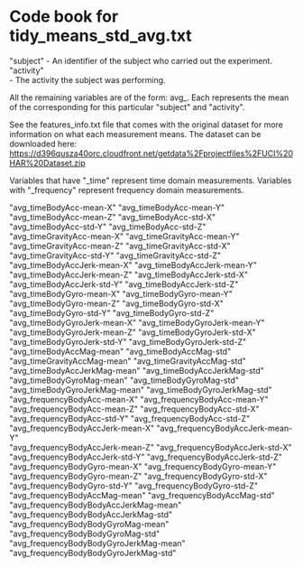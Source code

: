 Code book for tidy_means_std_avg.txt
====================================

"subject"
	- An identifier of the subject who carried out the experiment.
"activity"                             
	- The activity the subject was performing. 

All the remaining variables are of the form: avg_<original measurement>. Each represents the mean of the corresponding <original measurement> for this particular "subject" and "activity".

See the features_info.txt file that comes with the original dataset for more information on what each measurement means. The dataset can be downloaded here: https://d396qusza40orc.cloudfront.net/getdata%2Fprojectfiles%2FUCI%20HAR%20Dataset.zip

Variables that have "_time" represent time domain measurements.
Variables with "_frequency" represent frequency domain measurements.

"avg_timeBodyAcc-mean-X"
"avg_timeBodyAcc-mean-Y"               
"avg_timeBodyAcc-mean-Z"
"avg_timeBodyAcc-std-X"                
"avg_timeBodyAcc-std-Y"
"avg_timeBodyAcc-std-Z"                
"avg_timeGravityAcc-mean-X"
"avg_timeGravityAcc-mean-Y"            
"avg_timeGravityAcc-mean-Z"
"avg_timeGravityAcc-std-X"             
"avg_timeGravityAcc-std-Y"
"avg_timeGravityAcc-std-Z"             
"avg_timeBodyAccJerk-mean-X"
"avg_timeBodyAccJerk-mean-Y"           
"avg_timeBodyAccJerk-mean-Z"
"avg_timeBodyAccJerk-std-X"            
"avg_timeBodyAccJerk-std-Y"
"avg_timeBodyAccJerk-std-Z"            
"avg_timeBodyGyro-mean-X"
"avg_timeBodyGyro-mean-Y"              
"avg_timeBodyGyro-mean-Z"
"avg_timeBodyGyro-std-X"               
"avg_timeBodyGyro-std-Y"
"avg_timeBodyGyro-std-Z"               
"avg_timeBodyGyroJerk-mean-X"
"avg_timeBodyGyroJerk-mean-Y"          
"avg_timeBodyGyroJerk-mean-Z"
"avg_timeBodyGyroJerk-std-X"           
"avg_timeBodyGyroJerk-std-Y"
"avg_timeBodyGyroJerk-std-Z"           
"avg_timeBodyAccMag-mean"
"avg_timeBodyAccMag-std"               
"avg_timeGravityAccMag-mean"
"avg_timeGravityAccMag-std"            
"avg_timeBodyAccJerkMag-mean"
"avg_timeBodyAccJerkMag-std"           
"avg_timeBodyGyroMag-mean"
"avg_timeBodyGyroMag-std"              
"avg_timeBodyGyroJerkMag-mean"
"avg_timeBodyGyroJerkMag-std"          
"avg_frequencyBodyAcc-mean-X"
"avg_frequencyBodyAcc-mean-Y"          
"avg_frequencyBodyAcc-mean-Z"
"avg_frequencyBodyAcc-std-X"           
"avg_frequencyBodyAcc-std-Y"
"avg_frequencyBodyAcc-std-Z"           
"avg_frequencyBodyAccJerk-mean-X"
"avg_frequencyBodyAccJerk-mean-Y"      
"avg_frequencyBodyAccJerk-mean-Z"
"avg_frequencyBodyAccJerk-std-X"       
"avg_frequencyBodyAccJerk-std-Y"
"avg_frequencyBodyAccJerk-std-Z"       
"avg_frequencyBodyGyro-mean-X"
"avg_frequencyBodyGyro-mean-Y"         
"avg_frequencyBodyGyro-mean-Z"
"avg_frequencyBodyGyro-std-X"          
"avg_frequencyBodyGyro-std-Y"
"avg_frequencyBodyGyro-std-Z"          
"avg_frequencyBodyAccMag-mean"
"avg_frequencyBodyAccMag-std"          
"avg_frequencyBodyBodyAccJerkMag-mean"
"avg_frequencyBodyBodyAccJerkMag-std"  
"avg_frequencyBodyBodyGyroMag-mean"
"avg_frequencyBodyBodyGyroMag-std"     
"avg_frequencyBodyBodyGyroJerkMag-mean"
"avg_frequencyBodyBodyGyroJerkMag-std" 
